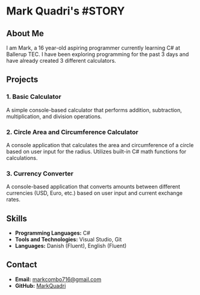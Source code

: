 # Mark Quadri's #STORY

## About Me

I am Mark, a 16 year-old aspiring programmer currently learning C# at Ballerup TEC. I have been exploring programming for the past 3 days and have already created 3 different calculators.

## Projects

### 1. Basic Calculator
A simple console-based calculator that performs addition, subtraction, multiplication, and division operations.

### 2. Circle Area and Circumference Calculator
A console application that calculates the area and circumference of a circle based on user input for the radius. Utilizes built-in C# math functions for calculations.

### 3. Currency Converter
A console-based application that converts amounts between different currencies (USD, Euro, etc.) based on user input and current exchange rates.

## Skills

- **Programming Languages:** C#
- **Tools and Technologies:** Visual Studio, Git
- **Languages:** Danish (Fluent), English (Fluent)

## Contact

- **Email:** markcombo716@gmail.com
- **GitHub:** [MarkQuadri](https://github.com/MarkQuadri/Workspace)
